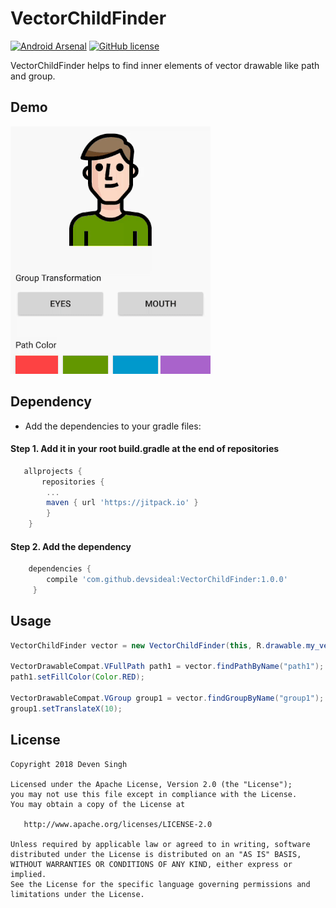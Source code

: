# VectorChildFinder
[![Android Arsenal]( https://img.shields.io/badge/Android%20Arsenal-VectorChildFinder-green.svg?style=flat )]( https://android-arsenal.com/details/1/6733 )
[![GitHub license](https://img.shields.io/github/license/dcendents/android-maven-gradle-plugin.svg)](http://www.apache.org/licenses/LICENSE-2.0.html)

VectorChildFinder helps to find inner elements of vector drawable like path and group.
## Demo
![VectorChildFinder](/assets/vector1.0.0.gif)

## Dependency
- Add the dependencies to your gradle files:

#### Step 1. Add it in your root build.gradle at the end of repositories
```gradle
   allprojects {
       repositories {
    	...
    	maven { url 'https://jitpack.io' }
    	}
    }
```

#### Step 2. Add the dependency
```gradle
    dependencies {
        compile 'com.github.devsideal:VectorChildFinder:1.0.0'
     }

```

## Usage
```java
VectorChildFinder vector = new VectorChildFinder(this, R.drawable.my_vector, imageView);

VectorDrawableCompat.VFullPath path1 = vector.findPathByName("path1");
path1.setFillColor(Color.RED);

VectorDrawableCompat.VGroup group1 = vector.findGroupByName("group1");
group1.setTranslateX(10);

```

## License
```
Copyright 2018 Deven Singh

Licensed under the Apache License, Version 2.0 (the "License");
you may not use this file except in compliance with the License.
You may obtain a copy of the License at

   http://www.apache.org/licenses/LICENSE-2.0

Unless required by applicable law or agreed to in writing, software
distributed under the License is distributed on an "AS IS" BASIS,
WITHOUT WARRANTIES OR CONDITIONS OF ANY KIND, either express or implied.
See the License for the specific language governing permissions and
limitations under the License.
```